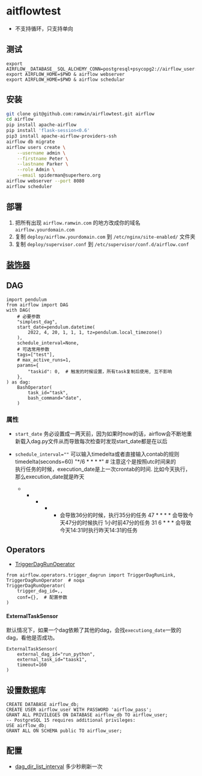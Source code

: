 # aitflowtest
* 不支持循环，只支持单向

## 测试
```
export AIRFLOW__DATABASE__SQL_ALCHEMY_CONN=postgresql+psycopg2://airflow_user:airflow_pass@localhost/airflow_db
export AIRFLOW_HOME=$PWD & airflow webserver
export AIRFLOW_HOME=$PWD & airflow schedular
```

## 安装

```bash
git clone git@github.com:ramwin/airflowtest.git airflow
cd airflow
pip install apache-airflow
pip install 'flask-session<0.6'
pip3 install apache-airflow-providers-ssh
airflow db migrate
airflow users create \
    --username admin \
    --firstname Peter \
    --lastname Parker \
    --role Admin \
    --email spiderman@superhero.org
airflow webserver --port 8080
airflow scheduler
```

## 部署
1. 把所有出现 `airflow.ramwin.com` 的地方改成你的域名 `airflow.yourdomain.com`
2. 复制 `deploy/airflow.yourdomain.com` 到 `/etc/nginx/site-enabled/` 文件夹
3. 复制 `deploy/supervisor.conf` 到 `/etc/supervisor/conf.d/airflow.conf`


## [装饰器](./dags/装饰器.md)

## DAG
```
import pendulum
from airflow import DAG
with DAG(
    # 必要参数
    "simplest_dag",
    start_date=pendulum.datetime(
        2022, 4, 20, 1, 1, 1, tz=pendulum.local_timezone()
    ),
    schedule_interval=None,
    # 可选常用参数
    tags=["test"],
    # max_active_runs=1,
    params={
        "taskid": 0,  # 触发的时候设置，所有task复制后使用, 互不影响
    },
) as dag:
    BashOperator(
        task_id="task",
        bash_command="date",
    )
```

### 属性
* `start_date`
务必设置成一两天前，因为如果时now的话，airflow会不断地重新载入dag.py文件从而导致每次检查时发现start_date都是在以后

* `schedule_interval=""`
可以输入timedelta或者直接输入contab的规则  
timedelta(seconds=60)  "*/6 * * * *"  # 注意这个是按照utc时间来的  
执行任务的时候，execution_date是上一次crontab的时间. 比如今天执行，那么execution_date就是昨天  


    * * * * * 会导致36分的时候，执行35分的任务
    47 * * * * 会导致今天47分的时候执行 1小时前47分的任务
    31 6 * * * 会导致今天14:31时执行昨天14:31的任务

## Operators
* [TriggerDagRunOperator][trigger-dag-run-operator]
```
from airflow.operators.trigger_dagrun import TriggerDagRunLink, TriggerDagRunOperator  # noqa
TriggerDagRunOperator(
    trigger_dag_id=,,
    conf={},  # 配置参数
)
```

#### ExternalTaskSensor
默认情况下，如果一个dag依赖了其他的dag，会找`executiong_date`一致的dag，看他是否成功。

    ExternalTaskSensor(
        external_dag_id="run_python",
        external_task_id="taask1",
        timeout=160
    )


[trigger-dag-run-operator]: https://airflow.apache.org/docs/apache-airflow/stable/_api/airflow/operators/trigger_dagrun/index.html#airflow.operators.trigger_dagrun.TriggerDagRunOperator

## 设置数据库
```
CREATE DATABASE airflow_db;
CREATE USER airflow_user WITH PASSWORD 'airflow_pass';
GRANT ALL PRIVILEGES ON DATABASE airflow_db TO airflow_user;
-- PostgreSQL 15 requires additional privileges:
USE airflow_db;
GRANT ALL ON SCHEMA public TO airflow_user;
```

## 配置
* [dag_dir_list_interval](https://airflow.apache.org/docs/apache-airflow/2.8.1/configurations-ref.html#dag-dir-list-interval)
多少秒刷新一次
